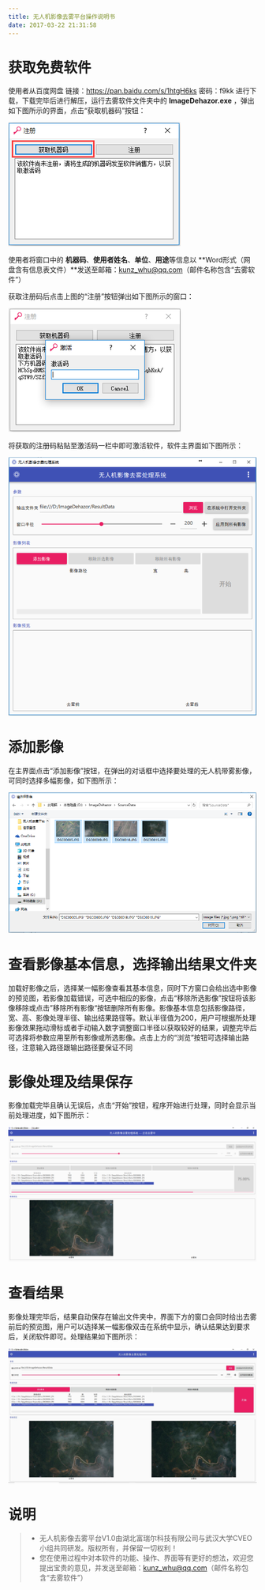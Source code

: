 ```yaml
---
title: 无人机影像去雾平台操作说明书
date: 2017-03-22 21:31:58
---
```


<!-- toc -->

# 获取免费软件

使用者从百度网盘 链接：https://pan.baidu.com/s/1htgH6ks  密码：f9kk 进行下载，下载完毕后进行解压，运行去雾软件文件夹中的 **ImageDehazor.exe** ，弹出如下图所示的界面，点击“获取机器码”按钮：

<img src = "images/machinecode.png" />

使用者将窗口中的 **机器码**、**使用者姓名**、**单位**、**用途**等信息以 **Word形式（网盘含有信息表文件）**发送至邮箱：<kunz_whu@qq.com>（邮件名称包含“去雾软件”）

获取注册码后点击上图的“注册”按钮弹出如下图所示的窗口：

<img src = "images/activatecode.png" />

将获取的注册码粘贴至激活码一栏中即可激活软件，软件主界面如下图所示：

<img src = "images/main.png" />

# 添加影像

在主界面点击“添加影像”按钮，在弹出的对话框中选择要处理的无人机带雾影像，可同时选择多幅影像，如下图所示：

<img src = "images/select.png" />

# 查看影像基本信息，选择输出结果文件夹

加载好影像之后，选择某一幅影像查看其基本信息，同时下方窗口会给出选中影像的预览图，若影像加载错误，可选中相应的影像，点击“移除所选影像”按钮将该影像移除或点击”移除所有影像“按钮删除所有影像。影像基本信息包括影像路径，宽、高、影像处理半径、输出结果路径等。默认半径值为200，用户可根据所处理影像效果拖动滑标或者手动输入数字调整窗口半径以获取较好的结果，调整完毕后可选择将参数应用至所有影像或所选影像。点击上方的“浏览”按钮可选择输出路径，注意输入路径跟输出路径要保证不同

# 影像处理及结果保存

影像加载完毕且确认无误后，点击“开始”按钮，程序开始进行处理，同时会显示当前处理进度，如下图所示：

<img src = "images/result.png" />

# 查看结果

影像处理完毕后，结果自动保存在输出文件夹中，界面下方的窗口会同时给出去雾前后的预览图，用户可以选择某一幅影像双击在系统中显示，确认结果达到要求后，关闭软件即可。处理结果如下图所示：

<img src = "images/final.jpg" />

# 说明

> * 无人机影像去雾平台V1.0由湖北富瑞尔科技有限公司与武汉大学CVEO小组共同研发。版权所有，并保留一切权利！
> * 您在使用过程中对本软件的功能、操作、界面等有更好的想法，欢迎您提出宝贵的意见，并发送至邮箱：<kunz_whu@qq.com>（邮件名称包含“去雾软件”）